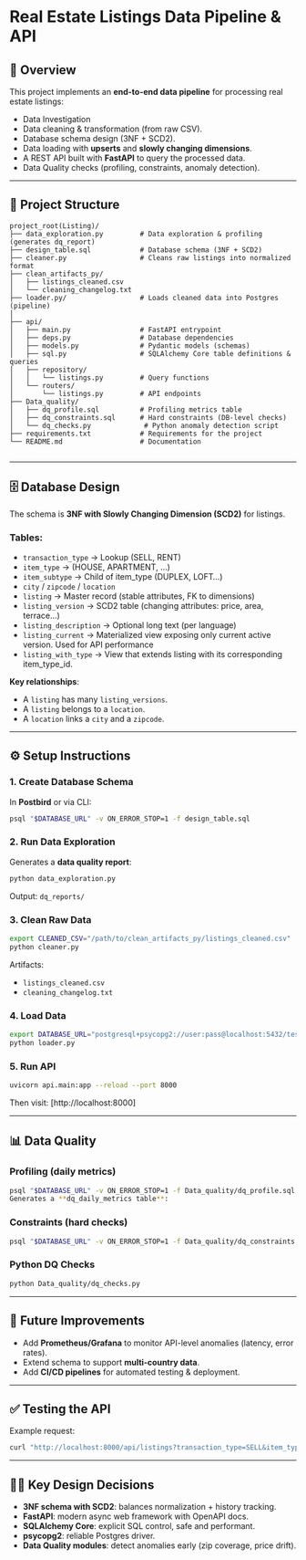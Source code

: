 
# Real Estate Listings Data Pipeline & API

## 📌 Overview
This project implements an **end-to-end data pipeline** for processing real estate listings:
- Data Investigation
- Data cleaning & transformation (from raw CSV).
- Database schema design (3NF + SCD2).
- Data loading with **upserts** and **slowly changing dimensions**.
- A REST API built with **FastAPI** to query the processed data.
- Data Quality checks (profiling, constraints, anomaly detection).

---

## 📂 Project Structure

```
project_root(Listing)/
├── data_exploration.py         # Data exploration & profiling (generates dq_report)
├── design_table.sql            # Database schema (3NF + SCD2)
├── cleaner.py                  # Cleans raw listings into normalized format
├── clean_artifacts_py/
│   ├── listings_cleaned.csv
│   └── cleaning_changelog.txt
├── loader.py/                  # Loads cleaned data into Postgres (pipeline)
│                 
├── api/
│   ├── main.py                 # FastAPI entrypoint
│   ├── deps.py                 # Database dependencies
│   ├── models.py               # Pydantic models (schemas)
│   ├── sql.py                  # SQLAlchemy Core table definitions & queries
│   ├── repository/
│   │   └── listings.py         # Query functions
│   └── routers/
│       └── listings.py         # API endpoints
├── Data_quality/
│   ├── dq_profile.sql          # Profiling metrics table
│   ├── dq_constraints.sql      # Hard constraints (DB-level checks)
│   └── dq_checks.py             # Python anomaly detection script
├── requirements.txt            # Requirements for the project
└── README.md                   # Documentation
              
```

---

## 🗄️ Database Design

The schema is **3NF with Slowly Changing Dimension (SCD2)** for listings.

### Tables:
- `transaction_type` → Lookup (SELL, RENT)
- `item_type` → (HOUSE, APARTMENT, …)
- `item_subtype` → Child of item_type (DUPLEX, LOFT…)
- `city` / `zipcode` / `location`
- `listing` → Master record (stable attributes, FK to dimensions)
- `listing_version` → SCD2 table (changing attributes: price, area, terrace…)
- `listing_description` → Optional long text (per language)
- `listing_current` → Materialized view exposing only current active version. Used for API performance 
- `listing_with_type` → View that extends listing with its corresponding item_type_id.

**Key relationships**:
- A `listing` has many `listing_versions`.
- A `listing` belongs to a `location`.
- A `location` links a `city` and a `zipcode`.

---

## ⚙️ Setup Instructions

### 1. Create Database Schema
In **Postbird** or via CLI:
```bash
psql "$DATABASE_URL" -v ON_ERROR_STOP=1 -f design_table.sql
```

### 2. Run Data Exploration
Generates a **data quality report**:
```bash
python data_exploration.py
```

Output: `dq_reports/`

### 3. Clean Raw Data
```bash
export CLEANED_CSV="/path/to/clean_artifacts_py/listings_cleaned.csv"
python cleaner.py
```
Artifacts:
- `listings_cleaned.csv`
- `cleaning_changelog.txt`

### 4. Load Data
```bash
export DATABASE_URL="postgresql+psycopg2://user:pass@localhost:5432/testdb"
python loader.py
```

### 5. Run API
```bash
uvicorn api.main:app --reload --port 8000
```
Then visit: [http://localhost:8000]

---

## 📊 Data Quality

### Profiling (daily metrics)
```bash
psql "$DATABASE_URL" -v ON_ERROR_STOP=1 -f Data_quality/dq_profile.sql 
Generates a **dq_daily_metrics table**:
```

### Constraints (hard checks)
```bash
psql "$DATABASE_URL" -v ON_ERROR_STOP=1 -f Data_quality/dq_constraints.sql
```

### Python DQ Checks
```bash
python Data_quality/dq_checks.py
```

---

## 🚀 Future Improvements
- Add **Prometheus/Grafana** to monitor API-level anomalies (latency, error rates).
- Extend schema to support **multi-country data**.
- Add **CI/CD pipelines** for automated testing & deployment.

---

## ✅ Testing the API

Example request:
```bash
curl "http://localhost:8000/api/listings?transaction_type=SELL&item_type=HOUSE&min_price=200000&max_price=500000&page=1&page_size=10&sort_by=area&sort_dir=desc"
```

---

## 👨‍💻 Key Design Decisions
- **3NF schema with SCD2**: balances normalization + history tracking.
- **FastAPI**: modern async web framework with OpenAPI docs.
- **SQLAlchemy Core**: explicit SQL control, safe and performant.
- **psycopg2**: reliable Postgres driver.
- **Data Quality modules**: detect anomalies early (zip coverage, price drift).

```

